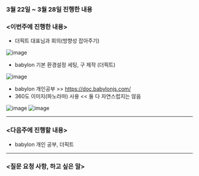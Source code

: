 ### 3월 22일 ~ 3월 28일 진행한 내용
### <이번주에 진행한 내용>
* 더픽트 대표님과 회의(방향성 잡아주기)

![image](https://user-images.githubusercontent.com/92451281/161740203-a44b0d57-d7da-4d70-a1f5-ce10471fe395.png)
* babylon 기본 환경설정 세팅, 구 제작 (더픽트)

![image](https://user-images.githubusercontent.com/92451281/161740223-ba691cec-78f4-4054-b0db-02f9d049690c.png)
* babylon 개인공부 >> https://doc.babylonjs.com/
* 360도 이미지(파노라마) 사용 << 둘 다 자연스럽지는 않음

![image](https://user-images.githubusercontent.com/92451281/161740297-a5144618-4103-4a0d-b2af-a644f06dcd93.png)
![image](https://user-images.githubusercontent.com/92451281/161740320-fb9b9363-12b3-440c-834e-fc3e7e392484.png)

---
### <다음주에 진행할 내용>
* babylon 개인 공부, 더픽트
---
### <질문 요청 사항, 하고 싶은 말>
